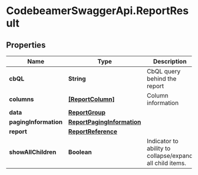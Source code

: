 # CodebeamerSwaggerApi.ReportResult

## Properties
Name | Type | Description | Notes
------------ | ------------- | ------------- | -------------
**cbQL** | **String** | CbQL query behind the report | [optional] 
**columns** | [**[ReportColumn]**](ReportColumn.md) | Column information | [optional] 
**data** | [**ReportGroup**](ReportGroup.md) |  | [optional] 
**pagingInformation** | [**ReportPagingInformation**](ReportPagingInformation.md) |  | [optional] 
**report** | [**ReportReference**](ReportReference.md) |  | [optional] 
**showAllChildren** | **Boolean** | Indicator to ability to collapse/expand all child items. | [optional] 
